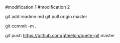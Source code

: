 #modification 1
#modification 2


git add readme.md
git pull origin master

git commit -m . 

git push https://github.com/gthielon/quete-git master
